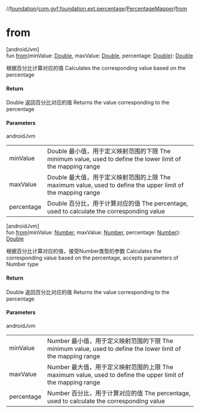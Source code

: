 //[foundation](../../../index.md)/[com.gyf.foundation.ext.percentage](../index.md)/[PercentageMapper](index.md)/[from](from.md)

# from

[androidJvm]\
fun [from](from.md)(minValue: [Double](https://kotlinlang.org/api/core/kotlin-stdlib/kotlin/-double/index.html), maxValue: [Double](https://kotlinlang.org/api/core/kotlin-stdlib/kotlin/-double/index.html), percentage: [Double](https://kotlinlang.org/api/core/kotlin-stdlib/kotlin/-double/index.html)): [Double](https://kotlinlang.org/api/core/kotlin-stdlib/kotlin/-double/index.html)

根据百分比计算对应的值 Calculates the corresponding value based on the percentage

#### Return

Double 返回百分比对应的值     Returns the value corresponding to the percentage

#### Parameters

androidJvm

| | |
|---|---|
| minValue | Double 最小值，用于定义映射范围的下限     The minimum value, used to define the lower limit of the mapping range |
| maxValue | Double 最大值，用于定义映射范围的上限     The maximum value, used to define the upper limit of the mapping range |
| percentage | Double 百分比，用于计算对应的值     The percentage, used to calculate the corresponding value |

[androidJvm]\
fun [from](from.md)(minValue: [Number](https://kotlinlang.org/api/core/kotlin-stdlib/kotlin/-number/index.html), maxValue: [Number](https://kotlinlang.org/api/core/kotlin-stdlib/kotlin/-number/index.html), percentage: [Number](https://kotlinlang.org/api/core/kotlin-stdlib/kotlin/-number/index.html)): [Double](https://kotlinlang.org/api/core/kotlin-stdlib/kotlin/-double/index.html)

根据百分比计算对应的值，接受Number类型的参数 Calculates the corresponding value based on the percentage, accepts parameters of Number type

#### Return

Double 返回百分比对应的值     Returns the value corresponding to the percentage

#### Parameters

androidJvm

| | |
|---|---|
| minValue | Number 最小值，用于定义映射范围的下限     The minimum value, used to define the lower limit of the mapping range |
| maxValue | Number 最大值，用于定义映射范围的上限     The maximum value, used to define the upper limit of the mapping range |
| percentage | Number 百分比，用于计算对应的值     The percentage, used to calculate the corresponding value |